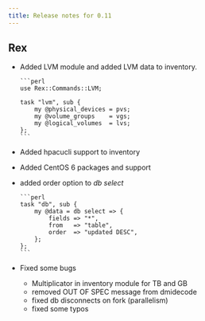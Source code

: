 ```yaml
---
title: Release notes for 0.11
---
```


## Rex

-   Added LVM module and added LVM data to inventory.

        ```perl
        use Rex::Commands::LVM;
        
        task "lvm", sub {
            my @physical_devices = pvs;
            my @volume_groups    = vgs;
            my @logical_volumes  = lvs;
        };
        ```

-   Added hpacucli support to inventory

-   Added CentOS 6 packages and support

-   added order option to *db select*

        ```perl
        task "db", sub {
            my @data = db select => {
                fields => "*",
                from   => "table",
                order  => "updated DESC",
            };
        };
        ```

-   Fixed some bugs

    -   Multiplicator in inventory module for TB and GB
    -   removed OUT OF SPEC message from dmidecode
    -   fixed db disconnects on fork (parallelism)
    -   fixed some typos


